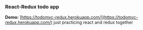 ### React-Redux todo app

**Demo:** [https://todomvc-redux.herokuapp.com/](https://todomvc-redux.herokuapp.com/) 
 just practicing react and redux together
